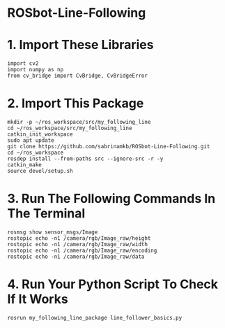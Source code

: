 # ROSbot-Line-Following

# 1. Import These Libraries

```
import cv2
import numpy as np
from cv_bridge import CvBridge, CvBridgeError
```

# 2. Import This Package

```
mkdir -p ~/ros_workspace/src/my_following_line
cd ~/ros_workspace/src/my_following_line
catkin_init_workspace
sudo apt update
git clone https://github.com/sabrinamkb/ROSbot-Line-Following.git
cd ~/ros_workspace
rosdep install --from-paths src --ignore-src -r -y
catkin_make
source devel/setup.sh
```

# 3. Run The Following Commands In The Terminal

```
rosmsg show sensor_msgs/Image
rostopic echo -n1 /camera/rgb/Image_raw/height
rostopic echo -n1 /camera/rgb/Image_raw/width
rostopic echo -n1 /camera/rgb/Image_raw/encoding
rostopic echo -n1 /camera/rgb/Image_raw/data
```

# 4. Run Your Python Script To Check If It Works

```
rosrun my_following_line_package line_follower_basics.py
```

